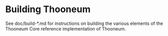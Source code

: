 Building Thooneum
=============

See doc/build-*.md for instructions on building the various
elements of the Thooneum Core reference implementation of Thooneum.
